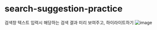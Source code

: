 # search-suggestion-practice
검색창 텍스트 입력시 해당하는 검색 결과 미리 보여주고, 하이라이트하기
![image](https://user-images.githubusercontent.com/17468015/123102916-7b994500-d470-11eb-9e3e-0e6a716139c2.png)
